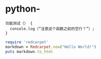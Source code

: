 # python-
```
功能测试（） {
  console.log（“注意这个函数之前的空行？”）;
}
```
```ruby
require 'redcarpet'
markdown = Redcarpet.new("Hello World!")
puts markdown.to_html
```
